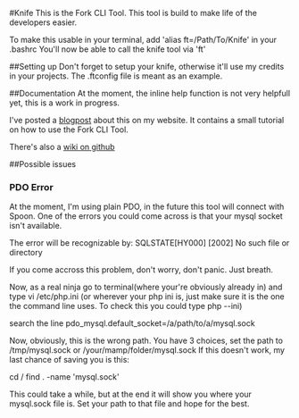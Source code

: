 #Knife
This is the Fork CLI Tool. This tool is build to make life of the developers easier.

To make this usable in your terminal, add 'alias ft=/Path/To/Knife' in your .bashrc
You'll now be able to call the knife tool via 'ft'

##Setting up
Don't forget to setup your knife, otherwise it'll use my credits in your projects. The .ftconfig file is meant as an example.

##Documentation
At the moment, the inline help function is not very helpfull yet, this is a work in progress.

I've posted a [blogpost](http://siphoc.com/news/detail/knife-the-fork-cli-tool) about this on my website. It contains a small tutorial on how to use the Fork CLI Tool.

There's also a [wiki on github](https://github.com/siphoc/knife/wiki/_pages)

##Possible issues

### PDO Error
At the moment, I'm using plain PDO, in the future this tool will connect with Spoon. One of the errors you could
come across is that your mysql socket isn't available.

The error will be recognizable by:
SQLSTATE[HY000] [2002] No such file or directory

If you come accross this problem, don't worry, don't panic. Just breath.

Now, as a real ninja go to terminal(where your're obviously already in) and type vi /etc/php.ini (or wherever your php ini is, just make sure it is the one the command line uses. To check this you could type php --ini)

search the line pdo_mysql.default_socket=/a/path/to/a/mysql.sock

Now, obviously, this is the wrong path. You have 3 choices, set the path to /tmp/mysql.sock or /your/mamp/folder/mysql.sock
If this doesn't work, my last chance of saving you is this:

cd /
find . -name 'mysql.sock'

This could take a while, but at the end it will show you where your mysql.sock file is. Set your path to that file
and hope for the best.
